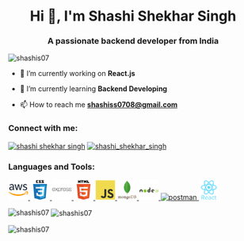 <!-- <h1 align="center">Hi 👋, I'm Shashi Shekhar Singh</h1>
<h3 align="center">A passionate backend developer from India</h3>
<img align="right" alt="Coding" width="400" src="https://miro.medium.com/max/720/1*IRGHmiGsa16stedQvIaZfw.gif">

# 💫 About Me:
I'm currently working on React.js<br>I'm currently learning Backend.<br>Ask me about JavaScript, Node.js, Express.js, MongoDB.


## 🌐 Socials:
[![LinkedIn](https://linkedin.com/in/shashi-shekhar-singh) 

# 💻 Tech Stack:
![JavaScript](https://img.shields.io/badge/javascript-%23323330.svg?style=for-the-badge&logo=javascript&logoColor=%23F7DF1E) ![CSS3](https://img.shields.io/badge/css3-%231572B6.svg?style=for-the-badge&logo=css3&logoColor=white) ![HTML5](https://img.shields.io/badge/html5-%23E34F26.svg?style=for-the-badge&logo=html5&logoColor=white) ![AWS](https://img.shields.io/badge/AWS-%23FF9900.svg?style=for-the-badge&logo=amazon-aws&logoColor=white) ![Express.js](https://img.shields.io/badge/express.js-%23404d59.svg?style=for-the-badge&logo=express&logoColor=%2361DAFB) ![JWT](https://img.shields.io/badge/JWT-black?style=for-the-badge&logo=JSON%20web%20tokens) ![React](https://img.shields.io/badge/react-%2320232a.svg?style=for-the-badge&logo=react&logoColor=%2361DAFB) ![NodeJS](https://img.shields.io/badge/node.js-6DA55F?style=for-the-badge&logo=node.js&logoColor=white) ![MongoDB](https://img.shields.io/badge/MongoDB-%234ea94b.svg?style=for-the-badge&logo=mongodb&logoColor=white)
# 📊 GitHub Stats:
![](https://github-readme-stats.vercel.app/api?username=ShashiS07&theme=dark&hide_border=false&include_all_commits=false&count_private=false)<br/>
![](https://github-readme-streak-stats.herokuapp.com/?user=ShashiS07&theme=dark&hide_border=false)<br/>
![](https://github-readme-stats.vercel.app/api/top-langs/?username=ShashiS07&theme=dark&hide_border=false&include_all_commits=false&count_private=false&layout=compact)

### ✍️ Random Dev Quote
![](https://quotes-github-readme.vercel.app/api?type=horizontal&theme=radical)

---
[![](https://visitcount.itsvg.in/api?id=ShashiS07&icon=0&color=0)](https://visitcount.itsvg.in) -->

<!-- Proudly created with GPRM ( https://gprm.itsvg.in ) -->
<h1 align="center">Hi 👋, I'm Shashi Shekhar Singh</h1>
<h3 align="center">A passionate backend developer from India</h3>

<p align="left"> <img src="https://komarev.com/ghpvc/?username=shashis07&label=Profile%20views&color=0e75b6&style=flat" alt="shashis07" /> </p>

- 🔭 I’m currently working on **React.js**

- 🌱 I’m currently learning **Backend Developing**

- 📫 How to reach me **shashiss0708@gmail.com**

<h3 align="left">Connect with me:</h3>
<p align="left">
<a href="https://linkedin.com/in/shashi shekhar singh" target="blank"><img align="center" src="https://raw.githubusercontent.com/rahuldkjain/github-profile-readme-generator/master/src/images/icons/Social/linked-in-alt.svg" alt="shashi shekhar singh" height="30" width="40" /></a>
<a href="https://www.leetcode.com/shashi_shekhar_singh" target="blank"><img align="center" src="https://raw.githubusercontent.com/rahuldkjain/github-profile-readme-generator/master/src/images/icons/Social/leet-code.svg" alt="shashi_shekhar_singh" height="30" width="40" /></a>
</p>

<h3 align="left">Languages and Tools:</h3>
<p align="left"> <a href="https://aws.amazon.com" target="_blank" rel="noreferrer"> <img src="https://raw.githubusercontent.com/devicons/devicon/master/icons/amazonwebservices/amazonwebservices-original-wordmark.svg" alt="aws" width="40" height="40"/> </a> <a href="https://www.w3schools.com/css/" target="_blank" rel="noreferrer"> <img src="https://raw.githubusercontent.com/devicons/devicon/master/icons/css3/css3-original-wordmark.svg" alt="css3" width="40" height="40"/> </a> <a href="https://expressjs.com" target="_blank" rel="noreferrer"> <img src="https://raw.githubusercontent.com/devicons/devicon/master/icons/express/express-original-wordmark.svg" alt="express" width="40" height="40"/> </a> <a href="https://www.w3.org/html/" target="_blank" rel="noreferrer"> <img src="https://raw.githubusercontent.com/devicons/devicon/master/icons/html5/html5-original-wordmark.svg" alt="html5" width="40" height="40"/> </a> <a href="https://developer.mozilla.org/en-US/docs/Web/JavaScript" target="_blank" rel="noreferrer"> <img src="https://raw.githubusercontent.com/devicons/devicon/master/icons/javascript/javascript-original.svg" alt="javascript" width="40" height="40"/> </a> <a href="https://www.mongodb.com/" target="_blank" rel="noreferrer"> <img src="https://raw.githubusercontent.com/devicons/devicon/master/icons/mongodb/mongodb-original-wordmark.svg" alt="mongodb" width="40" height="40"/> </a> <a href="https://nodejs.org" target="_blank" rel="noreferrer"> <img src="https://raw.githubusercontent.com/devicons/devicon/master/icons/nodejs/nodejs-original-wordmark.svg" alt="nodejs" width="40" height="40"/> </a> <a href="https://postman.com" target="_blank" rel="noreferrer"> <img src="https://www.vectorlogo.zone/logos/getpostman/getpostman-icon.svg" alt="postman" width="40" height="40"/> </a> <a href="https://reactjs.org/" target="_blank" rel="noreferrer"> <img src="https://raw.githubusercontent.com/devicons/devicon/master/icons/react/react-original-wordmark.svg" alt="react" width="40" height="40"/> </a> </p>

<p><img align="left" src="https://github-readme-stats.vercel.app/api/top-langs?username=shashis07&show_icons=true&locale=en&layout=compact" alt="shashis07" /></p>

<p>&nbsp;<img align="center" src="https://github-readme-stats.vercel.app/api?username=shashis07&show_icons=true&locale=en" alt="shashis07" /></p>

<p><img align="center" src="https://github-readme-streak-stats.herokuapp.com/?user=shashis07&" alt="shashis07" /></p>

